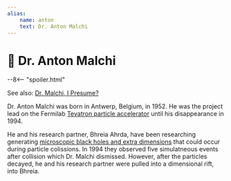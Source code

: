 ```yaml
---
alias:
    name: anton
    text: Dr. Anton Malchi
---
```

# 🔐 Dr. Anton Malchi

--8<-- "spoiler.html"

See also: [Dr. Malchi, I Presume?](../sidequests/dr-malchi-i-presume.md)

Dr. Anton Malchi was born in Antwerp, Belgium, in 1952. He was the project lead on the Fermilab [Tevatron particle accelerator](https://en.wikipedia.org/wiki/Tevatron) until his disappearance in 1994.

He and his research partner, Bhreia Ahrda, have been researching generating [microscopic black holes and extra dimensions](https://home.cern/science/physics/extra-dimensions-gravitons-and-tiny-black-holes) that could occur during particle colissions. In 1994 they observed five simulatneous events after collision which Dr. Malchi dismissed. However, after the particles decayed, he and his research partner were pulled into a dimensional rift, into Bhreia.
